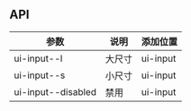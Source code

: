 ## API
| 参数     | 说明           | 添加位置     |
|----------|----------------|----------------|
| ui-input--l | 大尺寸 | ui-input |
| ui-input--s | 小尺寸 | ui-input |
| ui-input--disabled | 禁用 | ui-input |